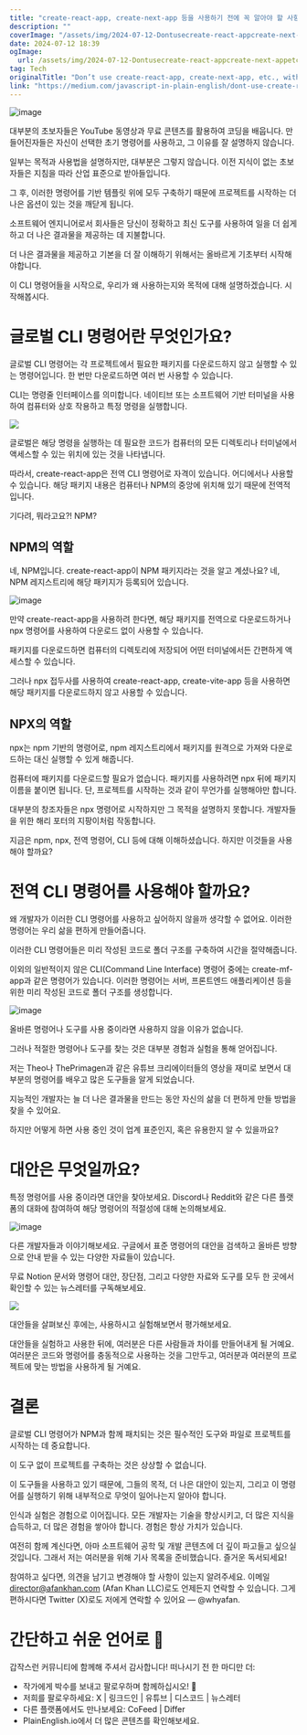 ```yaml
---
title: "create-react-app, create-next-app 등을 사용하기 전에 꼭 알아야 할 사항"
description: ""
coverImage: "/assets/img/2024-07-12-Dontusecreate-react-appcreate-next-appetcwithoutknowingthis_0.png"
date: 2024-07-12 18:39
ogImage:
  url: /assets/img/2024-07-12-Dontusecreate-react-appcreate-next-appetcwithoutknowingthis_0.png
tag: Tech
originalTitle: "Don’t use create-react-app, create-next-app, etc., without knowing this."
link: "https://medium.com/javascript-in-plain-english/dont-use-create-react-app-create-next-app-etc-without-knowing-this-ea69b41c5393"
---
```


![image](/assets/img/2024-07-12-Dontusecreate-react-appcreate-next-appetcwithoutknowingthis_0.png)

대부분의 초보자들은 YouTube 동영상과 무료 콘텐츠를 활용하여 코딩을 배웁니다. 만들어진자들은 자신이 선택한 초기 명령어를 사용하고, 그 이유를 잘 설명하지 않습니다.

일부는 목적과 사용법을 설명하지만, 대부분은 그렇지 않습니다. 이전 지식이 없는 초보자들은 지침을 따라 산업 표준으로 받아들입니다.

그 후, 이러한 명령어를 기반 템플릿 위에 모두 구축하기 때문에 프로젝트를 시작하는 더 나은 옵션이 있는 것을 깨닫게 됩니다.

<div class="content-ad"></div>

소프트웨어 엔지니어로서 회사들은 당신이 정확하고 최신 도구를 사용하여 일을 더 쉽게하고 더 나은 결과물을 제공하는 데 지불합니다.

더 나은 결과물을 제공하고 기본을 더 잘 이해하기 위해서는 올바르게 기초부터 시작해야합니다.

이 CLI 명령어들을 시작으로, 우리가 왜 사용하는지와 목적에 대해 설명하겠습니다. 시작해봅시다.

# 글로벌 CLI 명령어란 무엇인가요?

<div class="content-ad"></div>

글로벌 CLI 명령어는 각 프로젝트에서 필요한 패키지를 다운로드하지 않고 실행할 수 있는 명령어입니다. 한 번만 다운로드하면 여러 번 사용할 수 있습니다.

CLI는 명령줄 인터페이스를 의미합니다. 네이티브 또는 소프트웨어 기반 터미널을 사용하여 컴퓨터와 상호 작용하고 특정 명령을 실행합니다.

<img src="/assets/img/2024-07-12-Dontusecreate-react-appcreate-next-appetcwithoutknowingthis_1.png" />

글로벌은 해당 명령을 실행하는 데 필요한 코드가 컴퓨터의 모든 디렉토리나 터미널에서 액세스할 수 있는 위치에 있는 것을 나타냅니다.

<div class="content-ad"></div>

따라서, create-react-app은 전역 CLI 명령어로 자격이 있습니다. 어디에서나 사용할 수 있습니다. 해당 패키지 내용은 컴퓨터나 NPM의 중앙에 위치해 있기 때문에 전역적입니다.

기다려, 뭐라고요?! NPM?

## NPM의 역할

네, NPM입니다. create-react-app이 NPM 패키지라는 것을 알고 계셨나요? 네, NPM 레지스트리에 해당 패키지가 등록되어 있습니다.

<div class="content-ad"></div>

![image](/assets/img/2024-07-12-Dontusecreate-react-appcreate-next-appetcwithoutknowingthis_2.png)

만약 create-react-app을 사용하려 한다면, 해당 패키지를 전역으로 다운로드하거나 npx 명령어를 사용하여 다운로드 없이 사용할 수 있습니다.

패키지를 다운로드하면 컴퓨터의 디렉토리에 저장되어 어떤 터미널에서든 간편하게 액세스할 수 있습니다.

그러나 npx 접두사를 사용하여 create-react-app, create-vite-app 등을 사용하면 해당 패키지를 다운로드하지 않고 사용할 수 있습니다.

<div class="content-ad"></div>

## NPX의 역할

npx는 npm 기반의 명령어로, npm 레지스트리에서 패키지를 원격으로 가져와 다운로드하는 대신 실행할 수 있게 해줍니다.

컴퓨터에 패키지를 다운로드할 필요가 없습니다. 패키지를 사용하려면 npx 뒤에 패키지 이름을 붙이면 됩니다. 단, 프로젝트를 시작하는 것과 같이 무언가를 실행해야만 합니다.

대부분의 창조자들은 npx 명령어로 시작하지만 그 목적을 설명하지 못합니다. 개발자들을 위한 해리 포터의 지팡이처럼 작동합니다.

<div class="content-ad"></div>

지금은 npm, npx, 전역 명령어, CLI 등에 대해 이해하셨습니다. 하지만 이것들을 사용해야 할까요?

# 전역 CLI 명령어를 사용해야 할까요?

왜 개발자가 이러한 CLI 명령어를 사용하고 싶어하지 않을까 생각할 수 없어요. 이러한 명령어는 우리 삶을 편하게 만들어줍니다.

이러한 CLI 명령어들은 미리 작성된 코드로 폴더 구조를 구축하여 시간을 절약해줍니다.

<div class="content-ad"></div>

이외의 일반적이지 않은 CLI(Command Line Interface) 명령어 중에는 create-mf-app과 같은 명령어가 있습니다. 이러한 명령어는 서버, 프론트엔드 애플리케이션 등을 위한 미리 작성된 코드로 폴더 구조를 생성합니다.

![image](/assets/img/2024-07-12-Dontusecreate-react-appcreate-next-appetcwithoutknowingthis_3.png)

올바른 명령어나 도구를 사용 중이라면 사용하지 않을 이유가 없습니다.

그러나 적절한 명령어나 도구를 찾는 것은 대부분 경험과 실험을 통해 얻어집니다.

<div class="content-ad"></div>

저는 Theo나 ThePrimagen과 같은 유튜브 크리에이터들의 영상을 재미로 보면서 대부분의 명령어를 배우고 많은 도구들을 알게 되었습니다.

지능적인 개발자는 늘 더 나은 결과물을 만드는 동안 자신의 삶을 더 편하게 만들 방법을 찾을 수 있어요.

하지만 어떻게 하면 사용 중인 것이 업계 표준인지, 혹은 유용한지 알 수 있을까요?

# 대안은 무엇일까요?

<div class="content-ad"></div>

특정 명령어를 사용 중이라면 대안을 찾아보세요. Discord나 Reddit와 같은 다른 플랫폼의 대화에 참여하여 해당 명령어의 적절성에 대해 논의해보세요.

![image](/assets/img/2024-07-12-Dontusecreate-react-appcreate-next-appetcwithoutknowingthis_4.png)

다른 개발자들과 이야기해보세요. 구글에서 표준 명령어의 대안을 검색하고 올바른 방향으로 안내 받을 수 있는 다양한 자료들이 있습니다.

무료 Notion 문서와 명령어 대안, 장단점, 그리고 다양한 자료와 도구를 모두 한 곳에서 확인할 수 있는 뉴스레터를 구독해보세요.

<div class="content-ad"></div>

<img src="/assets/img/2024-07-12-Dontusecreate-react-appcreate-next-appetcwithoutknowingthis_5.png" />

대안들을 살펴보신 후에는, 사용하시고 실험해보면서 평가해보세요.

대안들을 실험하고 사용한 뒤에, 여러분은 다른 사람들과 차이를 만들어내게 될 거예요. 여러분은 코드와 명령어를 충동적으로 사용하는 것을 그만두고, 여러분과 여러분의 프로젝트에 맞는 방법을 사용하게 될 거예요.

# 결론

<div class="content-ad"></div>

글로벌 CLI 명령어가 NPM과 함께 패치되는 것은 필수적인 도구와 파일로 프로젝트를 시작하는 데 중요합니다.

이 도구 없이 프로젝트를 구축하는 것은 상상할 수 없습니다.

이 도구들을 사용하고 있기 때문에, 그들의 목적, 더 나은 대안이 있는지, 그리고 이 명령어를 실행하기 위해 내부적으로 무엇이 일어나는지 알아야 합니다.

인식과 실험은 경험으로 이어집니다. 모든 개발자는 기술을 향상시키고, 더 많은 지식을 습득하고, 더 많은 경험을 쌓아야 합니다. 경험은 항상 가치가 있습니다.

<div class="content-ad"></div>

여전히 함께 계신다면, 아마 소프트웨어 공학 및 개발 콘텐츠에 더 깊이 파고들고 싶으실 것입니다. 그래서 저는 여러분을 위해 기사 목록을 준비했습니다. 즐거운 독서되세요!

참여하고 싶다면, 의견을 남기고 변경해야 할 사항이 있는지 알려주세요. 이메일 director@afankhan.com (Afan Khan LLC)로도 언제든지 연락할 수 있습니다. 그게 편하시다면 Twitter (X)로도 저에게 연락할 수 있어요 — @whyafan.

# 간단하고 쉬운 언어로 🚀

갑작스런 커뮤니티에 함께해 주셔서 감사합니다! 떠나시기 전 한 마디만 더:

<div class="content-ad"></div>

- 작가에게 박수를 보내고 팔로우하며 함께하십시오! 👏
- 저희를 팔로우하세요: X | 링크드인 | 유튜브 | 디스코드 | 뉴스레터
- 다른 플랫폼에서도 만나보세요: CoFeed | Differ
- PlainEnglish.io에서 더 많은 콘텐츠를 확인해보세요.

